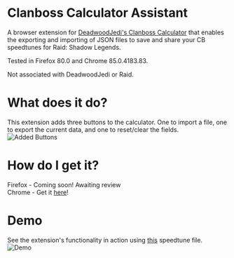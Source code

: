 # Clanboss Calculator Assistant
A browser extension for [DeadwoodJedi's Clanboss Calculator](https://www.deadwoodjedi.com/clan-boss-speed-calculator) that enables the exporting and importing of JSON files to save and share your CB speedtunes for Raid: Shadow Legends.

Tested in Firefox 80.0 and Chrome 85.0.4183.83.

Not associated with DeadwoodJedi or Raid.

# What does it do?
This extension adds three buttons to the calculator. One to import a file, one to export the current data, and one to reset/clear the fields.
![Added Buttons](https://i.imgur.com/HarrxpW.png)

# How do I get it?
Firefox - Coming soon! Awaiting review  
Chrome - Get it [here](https://chrome.google.com/webstore/detail/clanboss-calculator-assis/enhmhnpongjnlidbliglfbljgnknfepo/related?hl=en&authuser=0)!

# Demo
See the extension's functionality in action using [this](https://pastebin.com/HnjmGfp9) speedtune file.
![Demo](https://i.imgur.com/jFiu9ZF.gif)
